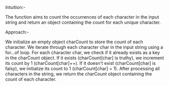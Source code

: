 Intuition:-

The function aims to count the occurrences of each character in the input string and return an object containing the count for each unique character.

Approach:-

We initialize an empty object charCount to store the count of each character.
We iterate through each character char in the input string using a for...of loop.
For each character char, we check if it already exists as a key in the charCount object.
If it exists (charCount[char] is truthy), we increment its count by 1 (charCount[char]++).
If it doesn't exist (charCount[char] is falsy), we initialize its count to 1 (charCount[char] = 1).
After processing all characters in the string, we return the charCount object containing the count of each character.
